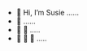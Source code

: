 - 👋 Hi, I’m Susie ......
- 👋 ......
- 👋 👋 .....
- 👋 👋 👋 .....

<!---
susj0/susj0 is a ✨ special ✨ repository because its `README.md` (this file) appears on your GitHub profile.
You can click the Preview link to take a look at your changes.
--->
